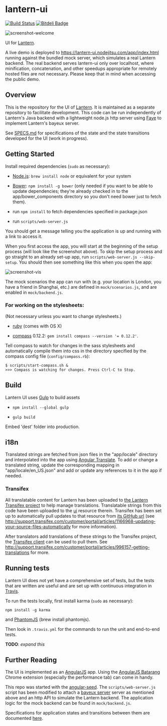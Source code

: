 # lantern-ui

[![Build
Status](https://secure.travis-ci.org/getlantern/lantern-ui.png)](http://travis-ci.org/getlantern/lantern-ui "Build Status")
[![Bitdeli Badge](https://d2weczhvl823v0.cloudfront.net/getlantern/lantern-ui/trend.png)](https://bitdeli.com/free "Bitdeli Badge")

![screenshot-welcome](./screenshots/welcome.png)

UI for [Lantern](https://github.com/getlantern/lantern).

A live demo is deployed to https://lantern-ui.nodejitsu.com/app/index.html running
against the bundled mock server, which simulates a real Lantern backend.
The real backend serves lantern-ui only over localhost, where minification,
concatenation, and other speedups appropriate for remotely hosted files are not
necessary. Please keep that in mind when accessing the public demo.


## Overview

This is the repository for the UI of
[Lantern](https://github.com/getlantern/lantern). It is maintained as
a separate repository to facilitate development. This code can be run
independently of Lantern's Java backend with a lightweight node.js http server
using [Faye](http://faye.jcoglan.com/) to implement Lantern's bayeux server.

See [SPECS.md](https://github.com/getlantern/lantern-ui/blob/master/SPECS.md)
for specifications of the state and the state transitions developed for the
UI (work in progress).


## Getting Started

Install required dependencies (`sudo` as necessary):

* [Node.js](http://nodejs.org/): `brew install node` or equivalent for your
  system

* [Bower](http://bower.io): `npm install -g bower` (only needed if you want to
  be able to update dependencies; they're already checked in to the
  app/bower_components directory so you don't need bower just to fetch them).

* run `npm install` to fetch dependencies specified in package.json

* run `scripts/web-server.js`

You should get a message telling you the application is up and running with
a link to access it.

When you first access the app, you will start at the beginning of the setup
process (will look like the screenshot above). To skip the setup process and
go straight to an already set-up app, run `scripts/web-server.js --skip-setup`.
You should then see something like this when you open the app:

![screenshot-vis](./screenshots/vis.gif)

The mock scenarios the app can run with (e.g. your location is London, you have
a friend in Shanghai, etc.) are defined in `mock/scenarios.js`, and are enabled
in `mock/backend.js`.


### For working on the stylesheets:

(Not necessary unless you want to change stylesheets.)

* [ruby](http://www.ruby-lang.org/) (comes with OS X)

* [compass](http://compass-style.org/) 0.12.2:
  `gem install compass --version '= 0.12.2'`.
  
Tell compass to watch for changes in the sass stylesheets and
automatically compile them into css in the directory specified by the compass
config file (`config/compass.rb`):

    $ scripts/start-compass.sh &
    >>> Compass is watching for changes. Press Ctrl-C to Stop.


## Build

Lantern UI uses [Gulp](http://gulpjs.com/) to build assets

* `npm install --global gulp`

* `gulp build`

Embed 'dest' folder into production.


## i18n

Translated strings are fetched from json files in the "app/locale" directory
and interpolated into the app using
[Angular Translate](https://github.com/PascalPrecht/angular-translate).
To add or change a translated string, update the corresponding mapping
in "app/locale/en_US.json" and add or update any references to it in the app if
needed.

### Transifex

All translatable content for Lantern has been uploaded to [the Lantern
Transifex project](https://www.transifex.com/projects/p/lantern/) to help
manage translations. Translatable strings from this code have been uploaded to
the [ui](https://www.transifex.com/projects/p/lantern/resource/ui/) resource
therein. Transifex has been set up to automatically pull updates to that
resource from [its GitHub
url](https://raw.github.com/getlantern/lantern-ui/master/app/locale/en_US.json)
(see
http://support.transifex.com/customer/portal/articles/1166968-updating-your-source-files-automatically
for more information).

After translators add translations of these strings to the Transifex project,
the [Transifex
client](http://support.transifex.com/customer/portal/articles/960804-overview)
can be used to pull them. See
http://support.transifex.com/customer/portal/articles/996157-getting-translations
for more.


## Running tests

Lantern UI does not yet have a comprehensive set of tests, but the tests that
are written are useful and are set up with continuous integration in
[Travis](https://travis-ci.org/getlantern/lantern-ui).

To run the tests locally, first install karma (`sudo` as necessary):

    npm install -g karma

and [PhantomJS](http://phantomjs.org/) (brew install phantomjs).

Then look in `.travis.yml` for the commands to run the unit and end-to-end tests.

**TODO**: *expand this*


## Further Reading

The UI is implemented as an [AngularJS](http://angularjs.org) app. Using the
[AngularJS Batarang](https://github.com/angular/angularjs-batarang)
Chrome extension (especially the performance tab) can come in handy.

This repo was started with the
[angular-seed](https://github.com/angular/angular-seed). The
`scripts/web-server.js` script has been modified to attach a [bayeux
server](http://svn.cometd.com/trunk/bayeux/bayeux.html) server as mentioned
above and an http API to simulate the Lantern backend. The application logic
for the mock backend can be found in `mock/backend.js`.

Specifications for application states and transitions between them are documented
[here](https://github.com/getlantern/lantern-ui/blob/master/SPECS.md).
